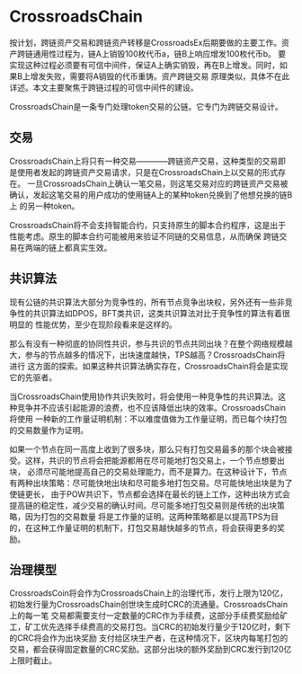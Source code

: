 # CrossroadsChain

按计划，跨链资产交易和跨链资产转移是CrossroadsEx后期要做的主要工作。资产跨链通用性过程为，链A上销毁100枚代币a，链B上响应增发100枚代币b。
要实现这种过程必须要有可信中间件，保证A上确实销毁，再在B上增发。同时，如果B上增发失败，需要将A销毁的代币重铸。资产跨链交易
原理类似，具体不在此详述。本文主要聚焦于跨链过程的可信中间件的建设。

CrossroadsChain是一条专门处理token交易的公链。它专门为跨链交易设计。

## 交易

CrossroadsChain上将只有一种交易————跨链资产交易，这种类型的交易即是使用者发起的跨链资产交易请求，只是在CrossroadsChain上以交易的形式存在。
一旦CrossroadsChain上确认一笔交易，则这笔交易对应的跨链资产交易被确认，发起这笔交易的用户成功的使用链A上的某种token兑换到了他想兑换的链B上
的另一种token。

CrossroadsChain将不会支持智能合约，只支持原生的脚本合约程序，这是出于性能考虑。原生的脚本合约可能被用来验证不同链的交易信息，从而确保
跨链交易在两端的链上都真实生效。

## 共识算法

现有公链的共识算法大部分为竞争性的，所有节点竞争出块权，另外还有一些非竞争性的共识算法如DPOS，BFT类共识，这类共识算法对比于竞争性的算法有着很明显的
性能优势，至少在现阶段看来是这样的。

那么有没有一种彻底的协同性共识，参与共识的节点共同出块？在整个网络规模越大，参与的节点越多的情况下，出块速度越快，TPS越高？CrossroadsChain将进行
这方面的探索。如果这种共识算法确实存在，CrossroadsChain将会是实现它的先驱者。

当CrossroadsChain使用协作共识失败时，将会使用一种竞争性的共识算法。这种竞争并不应该引起能源的浪费，也不应该降低出块的效率。CrossroadsChain将使用
一种新的工作量证明机制：不以难度值做为工作量证明，而已每个块打包的交易数量作为证明。

如果一个节点在同一高度上收到了很多块，那么只有打包交易最多的那个块会被接受。这样，共识的节点将会把能源都用在尽可能地打包交易上，一个节点想要出块，
必须尽可能地提高自己的交易处理能力，而不是算力。在这种设计下，节点有两种出块策略：尽可能快地出块和尽可能多地打包交易。尽可能快地出块是为了使链更长，
由于POW共识下，节点都会选择在最长的链上工作，这种出块方式会提高链的稳定性，减少交易的确认时间。尽可能多地打包交易则是传统的出块策略，因为打包的交易数量
将是工作量的证明。这两种策略都是以提高TPS为目的，在这种工作量证明的机制下，打包交易越快越多的节点，将会获得更多的奖励。

## 治理模型

CrossroadsCoin将会作为CrossroadsChain上的治理代币，发行上限为120亿，初始发行量为CrossroadsChain创世块生成时CRC的流通量。CrossroadsChain上的每一笔
交易都需要支付一定数量的CRC作为手续费，这部分手续费奖励给矿工，矿工优先选择手续费高的交易打包。当CRC的初始发行量少于120亿时，剩下的CRC将会作为出块奖励
支付给区块生产者，在这种情况下，区块内每笔打包的交易，都会获得固定数量的CRC奖励。这部分出块的额外奖励到CRC发行到120亿上限时截止。
